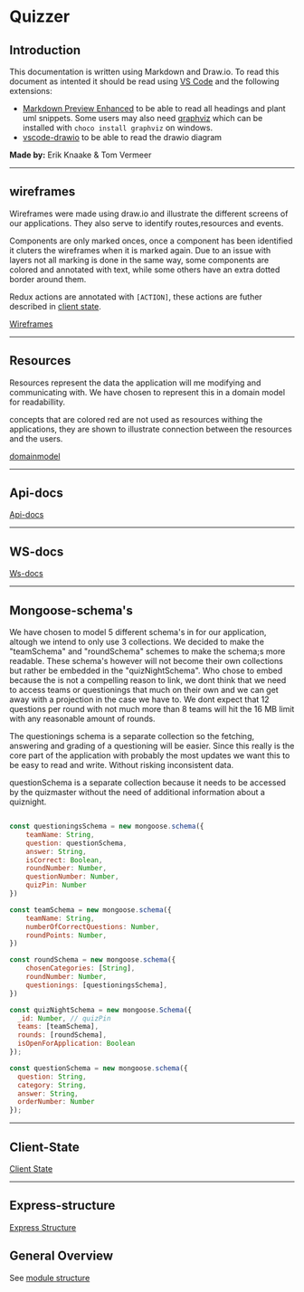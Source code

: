 # Quizzer

## Introduction

This documentation is written using Markdown and Draw.io.
To read this document as intented it should be read using [VS Code](https://code.visualstudio.com/) and the following extensions:

- [Markdown Preview Enhanced](https://shd101wyy.github.io/markdown-preview-enhanced/#/) to be able to read all headings and plant uml snippets. Some users may also need [graphviz](https://graphviz.gitlab.io/) which can be installed with `choco install graphviz` on windows.
- [vscode-drawio](https://marketplace.visualstudio.com/items?itemName=eightHundreds.vscode-drawio) to be able to read the drawio diagram

**Made by:** Erik Knaake & Tom Vermeer
___

## wireframes

Wireframes were made using draw.io and illustrate the different screens of our applications.
They also serve to identify routes,resources and events.

Components are only marked onces, once a component has been identified it cluters the wireframes when it is marked again. Due to an issue with layers not all marking is done in the same way, some components are colored and annotated with text, while some others have an extra dotted border around them.

Redux actions are annotated with `[ACTION]`, these actions are futher described in [client state](clientState.md).

[Wireframes](wireframes.drawio)
___

## Resources

Resources represent the data the application will me modifying and communicating with.
We have chosen to represent this in a domain model for readabillity.

concepts that are colored red are not used as resources withing the applications, they are shown to illustrate connection between the resources and the users.

[domainmodel](domain-model.drawio)
___

## Api-docs

[Api-docs](apiDocs.md)
___

## WS-docs

[Ws-docs](WSdocs.md)
___

## Mongoose-schema's

We have chosen to model 5 different schema's in for our application, altough we intend to only use 3 collections.
We decided to make the "teamSchema" and "roundSchema" schemes to make the schema;s more readable. These schema's however will not become their own collections but rather be embedded in the "quizNightSchema". Who chose to embed because the is not a compelling reason to link, we dont think that we need to access teams or questionings that much on their own and we can get away with a projection in the case we have to. We dont expect that 12 questions per round with not much more than 8 teams will hit the 16 MB limit with any reasonable amount of rounds.

The questionings schema is a separate collection so the fetching, answering and grading of a questioning will be easier.
Since this really is the core part of the application with probably the most updates we want this to be easy to read and write. Without risking inconsistent data.

questionSchema is a separate collection because it needs to be accessed by the quizmaster without the need of additional information about a quiznight.

```js

const questioningsSchema = new mongoose.schema({
    teamName: String,
    question: questionSchema,
    answer: String,
    isCorrect: Boolean,
    roundNumber: Number,
    questionNumber: Number,
    quizPin: Number
})

const teamSchema = new mongoose.schema({
    teamName: String,
    numberOfCorrectQuestions: Number,
    roundPoints: Number,
})

const roundSchema = new mongoose.schema({
    chosenCategories: [String],  
    roundNumber: Number,
    questionings: [questioningsSchema],
})

const quizNightSchema = new mongoose.Schema({
  _id: Number, // quizPin
  teams: [teamSchema],
  rounds: [roundSchema],
  isOpenForApplication: Boolean
});

const questionSchema = new mongoose.schema({
  question: String,
  category: String,
  answer: String,
  orderNumber: Number
});

```

___

## Client-State

[Client State](clientState.md)
___

## Express-structure

[Express Structure](expressStructure.md)

## General Overview

See [module structure](moduleStructure.md)
